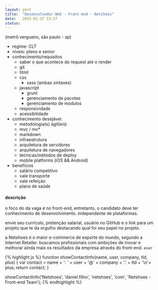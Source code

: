 ```yaml
---
layout: post
title:  "Desenvolvedor Web - Front-end - Netshoes"
date:   2015-01-27 13:37
status:
---
```


(metrô vergueiro, são paulo - sp)

* regime: CLT
* níveis: pleno e senior
* conhecimento/requisitos
  * saber o que acontece do request até o render
  * git
  * html
  * css
    * sass (ambas sintaxes)
  * javascript
    * grunt
    * gerenciamento de pacotes
    * gerenciamento de módulos
  * responsividade
  * acessibilidade
* conhecimento desejável:
  * metodologia(s) ágil(eis)
  * mvc / mv*
  * markdown
  * infraestrutura
  * arquitetura de servidores
  * arquitetura de navegadores
  * técnicas/métodos de deploy
  * mobile platforms (iOS && Android)
* benefícios
  * salário competitivo
  * vale transporte
  * vale refeição
  * plano de saúde

#### descrição

o foco do da vaga é no front-end, entretanto, o candidato deve ter conhecimento de desenvolvimento. independente de plataformas.

envie seu currículo, pretenção salarial, usuário no GitHub e o link para um projeto que te da orgulho destacando qual foi seu papel no projeto.

a Netshoes é o maior e-commerce de esporte do mundo, segundo a Internet Retailer. buscamos profissionais com ambições de inovar e melhorar ainda mais os resultados da empresa através do front-end. `ever`

{% highlight js %}
function showContactInfo(name, user, company, tld, plus) {
  var contact = name + ': ' + user + '@' + company + '.' + tld + '\n'+ plus;
  return contact;
}

showContactInfo('Netshoes', 'daniel.filho', 'netshoes', 'com', 'Netshoes - Front-end Team');
{% endhighlight %}
